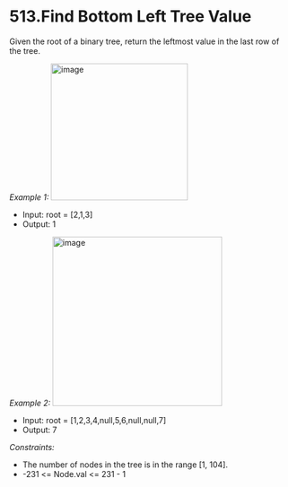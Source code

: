 # 513.Find Bottom Left Tree Value

Given the root of a binary tree, return the leftmost value in the last row of the tree.

*Example 1:*
<img width="244" alt="image" src="https://github.com/SarthakChaudhary46/100-Days-Of-CODE/assets/86872379/5030efd3-df3c-496f-9d80-11d565fed7a4">

- Input: root = [2,1,3]
- Output: 1

*Example 2:*
<img width="302" alt="image" src="https://github.com/SarthakChaudhary46/100-Days-Of-CODE/assets/86872379/05bcd4b1-57fe-4a2d-ae7b-a3d66545a68f">

- Input: root = [1,2,3,4,null,5,6,null,null,7]
- Output: 7
 

*Constraints:*

- The number of nodes in the tree is in the range [1, 104].
- -231 <= Node.val <= 231 - 1
